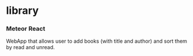 # library

### Meteor React

WebApp that allows user to add books (with title and author) and sort them by read and unread.
